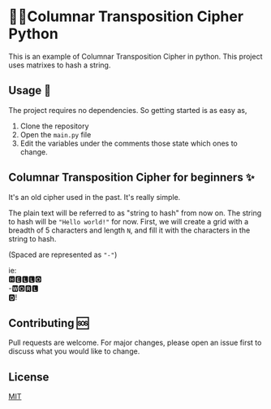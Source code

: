 # 👨‍💻Columnar Transposition Cipher Python

This is an example of Columnar Transposition Cipher in python. This project uses matrixes to hash a string.

## Usage 📜
The project requires no dependencies. So getting started is as easy as,
1. Clone the repository
2. Open the ```main.py``` file
3. Edit the variables under the comments those state which ones to change.

## Columnar Transposition Cipher for beginners ✨
It's an old cipher used in the past. It's really simple.

The plain text will be referred to as "string to hash" from now on.
The string to hash will be ```"Hello world!"``` for now. First, we will create a grid with a breadth of 5 characters and length ```N```, and fill it with the characters in the string to hash.

(Spaced are represented as ```"-"```)

ie:\
🅷🅴🅻🅻🅾\
-🆆🅾🆁🅻\
🅳!

## Contributing 🆘
Pull requests are welcome. For major changes, please open an issue first to discuss what you would like to change.

## License
[MIT](https://choosealicense.com/licenses/mit/)
